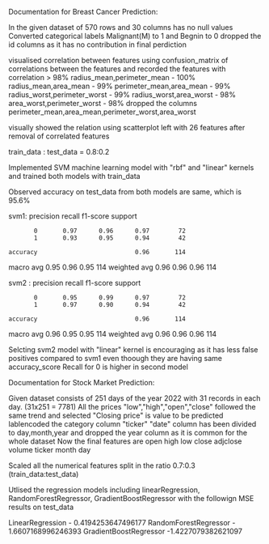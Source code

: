 Documentation for Breast Cancer Prediction:

In the given dataset of 570 rows and 30 columns has no null values
Converted categorical labels Malignant(M) to 1 and Begnin to 0
dropped the id columns as it has no contribution in final perdiction

visualised correlation between features using confusion_matrix of correlations between the features 
and recorded the features with correlation > 98%
radius_mean,perimeter_mean - 100%
radius_mean,area_mean - 99%
perimeter_mean,area_mean - 99%
radius_worst,perimeter_worst - 99%
radius_worst,area_worst - 98%
area_worst,perimeter_worst - 98%
dropped the columns perimeter_mean,area_mean,perimeter_worst,area_worst

visually showed the relation using scatterplot
left with 26 features after removal of correlated features

train_data : test_data = 0.8:0.2

Implemented SVM machine learning model with "rbf" and "linear" kernels and trained both models with train_data

Observed accuracy on test_data from both models are same, which is 95.6% 

svm1:
precision    recall  f1-score   support

           0       0.97      0.96      0.97        72
           1       0.93      0.95      0.94        42

    accuracy                           0.96       114
   macro avg       0.95      0.96      0.95       114
weighted avg       0.96      0.96      0.96       114


svm2 : 
precision    recall  f1-score   support

           0       0.95      0.99      0.97        72
           1       0.97      0.90      0.94        42

    accuracy                           0.96       114
   macro avg       0.96      0.95      0.95       114
weighted avg       0.96      0.96      0.96       114

Selcting svm2 model with "linear" kernel is encouraging as it has less false positives compared to svm1 even thoough they are having same accuracy_score
Recall for 0 is higher in second model


Documentation for Stock Market Prediction:

Given dataset consists of 251 days of the year 2022 with 31 records in each day. (31x251 = 7781) 
All the prices "low","high","open","close" followed the same trend and selected "Closing price" is value to be predicted
lablencoded the category column "ticker" 
"date" column has been divided to day,month,year and dropped the year column as it is common for the whole dataset
Now the final features are
open	high	low	close	adjclose	volume	ticker    month    day

Scaled all the numerical features
split in the ratio 0.7:0.3 (train_data:test_data)

Utlised the regression models including linearRegression, RandomForestRegressor, GradientBoostRegressor with the followign MSE results on test_data

LinearRegression  - 0.4194253647496177
RandomForestRegressor - 1.6607168996246393
GradientBoostRegressor -1.4227079382621097
